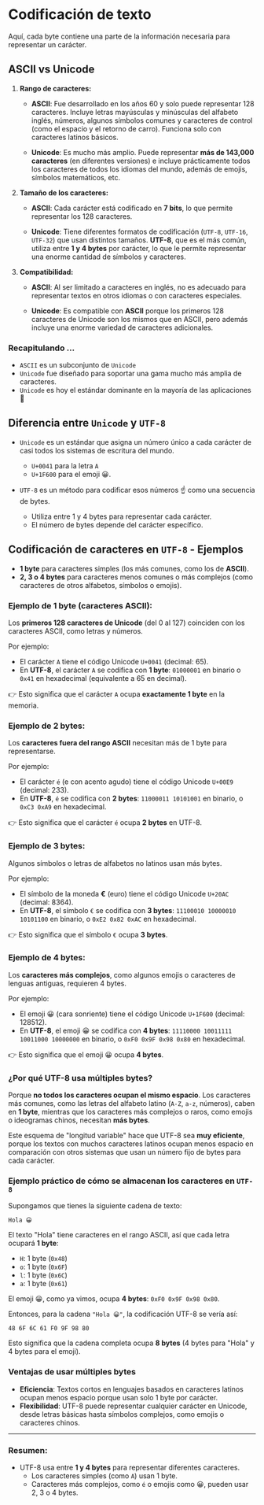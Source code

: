 

# Codificación de texto

Aquí, cada byte contiene una parte de la información necesaria para representar un carácter.


## ASCII vs Unicode

1. **Rango de caracteres:**
   - **ASCII**: Fue desarrollado en los años 60 y solo puede representar 128 caracteres. Incluye letras mayúsculas y minúsculas del alfabeto inglés, números, algunos símbolos comunes y caracteres de control (como el espacio y el retorno de carro). Funciona solo con caracteres latinos básicos.
     
   - **Unicode**: Es mucho más amplio. Puede representar **más de 143,000 caracteres** (en diferentes versiones) e incluye prácticamente todos los caracteres de todos los idiomas del mundo, además de emojis, símbolos matemáticos, etc.

2. **Tamaño de los caracteres:**
   - **ASCII**: Cada carácter está codificado en **7 bits**, lo que permite representar los 128 caracteres.
     
   - **Unicode**: Tiene diferentes formatos de codificación (`UTF-8`, `UTF-16`, `UTF-32`) que usan distintos tamaños. **UTF-8**, que es el más común, utiliza entre **1 y 4 bytes** por carácter, lo que le permite representar una enorme cantidad de símbolos y caracteres.

3. **Compatibilidad:**
   - **ASCII**: Al ser limitado a caracteres en inglés, no es adecuado para representar textos en otros idiomas o con caracteres especiales.
  
   - **Unicode**: Es compatible con **ASCII** porque los primeros 128 caracteres de Unicode son los mismos que en ASCII, pero además incluye una enorme variedad de caracteres adicionales.

### Recapitulando ...

- `ASCII` es un subconjunto de `Unicode`
- `Unicode` fue diseñado para soportar una gama mucho más amplia de caracteres.
- `Unicode` es hoy el estándar dominante en la mayoría de las aplicaciones 🥇

## Diferencia entre `Unicode` y `UTF-8`

- `Unicode` es un estándar que asigna un número único a cada carácter de casi todos los sistemas de escritura del mundo.
  -  `U+0041` para la letra `A`
  -  `U+1F600` para el emoji 😀.
  
- `UTF-8` es un método para codificar esos números ☝️ como una secuencia de bytes.
  - Utiliza entre 1 y 4 bytes para representar cada carácter.
  - El número de bytes depende del carácter específico.

## Codificación de caracteres en `UTF-8` - Ejemplos

- **1 byte** para caracteres simples (los más comunes, como los de **ASCII**).
- **2, 3 o 4 bytes** para caracteres menos comunes o más complejos (como caracteres de otros alfabetos, símbolos o emojis).

### Ejemplo de 1 byte (caracteres ASCII):
Los __primeros 128 caracteres de Unicode__ (del 0 al 127) coinciden con los caracteres ASCII, como letras y números.

Por ejemplo:
- El carácter `A` tiene el código Unicode `U+0041` (decimal: 65).
- En **UTF-8**, el carácter `A` se codifica con **1 byte**: `01000001` en binario o `0x41` en hexadecimal (equivalente a 65 en decimal).

👉 Esto significa que el carácter `A` ocupa **exactamente 1 byte** en la memoria.

### Ejemplo de 2 bytes:
Los __caracteres fuera del rango ASCII__ necesitan más de 1 byte para representarse.

Por ejemplo:
- El carácter `é` (e con acento agudo) tiene el código Unicode `U+00E9` (decimal: 233).
- En **UTF-8**, `é` se codifica con **2 bytes**: `11000011 10101001` en binario, o `0xC3 0xA9` en hexadecimal.

👉 Esto significa que el carácter `é` ocupa **2 bytes** en UTF-8.

### Ejemplo de 3 bytes:
Algunos símbolos o letras de alfabetos no latinos usan más bytes.

Por ejemplo:
- El símbolo de la moneda **€** (euro) tiene el código Unicode `U+20AC` (decimal: 8364).
- En **UTF-8**, el símbolo `€` se codifica con **3 bytes**: `11100010 10000010 10101100` en binario, o `0xE2 0x82 0xAC` en hexadecimal.

👉 Esto significa que el símbolo `€` ocupa **3 bytes**.

### Ejemplo de 4 bytes:

Los __caracteres más complejos__, como algunos emojis o caracteres de lenguas antiguas, requieren 4 bytes.

Por ejemplo:
- El emoji 😀 (cara sonriente) tiene el código Unicode `U+1F600` (decimal: 128512).
- En **UTF-8**, el emoji 😀 se codifica con **4 bytes**: `11110000 10011111 10011000 10000000` en binario, o `0xF0 0x9F 0x98 0x80` en hexadecimal.

👉 Esto significa que el emoji 😀 ocupa **4 bytes**.

### ¿Por qué UTF-8 usa múltiples bytes?
Porque **no todos los caracteres ocupan el mismo espacio**. Los caracteres más comunes, como las letras del alfabeto latino (`A-Z`, `a-z`, números), caben en **1 byte**, mientras que los caracteres más complejos o raros, como emojis o ideogramas chinos, necesitan **más bytes**.

Este esquema de "longitud variable" hace que UTF-8 sea **muy eficiente**, porque los textos con muchos caracteres latinos ocupan menos espacio en comparación con otros sistemas que usan un número fijo de bytes para cada carácter.

### Ejemplo práctico de cómo se almacenan los caracteres en `UTF-8`
Supongamos que tienes la siguiente cadena de texto:

```text
Hola 😀
```

El texto "Hola" tiene caracteres en el rango ASCII, así que cada letra ocupará **1 byte**:

- `H`: 1 byte (`0x48`)
- `o`: 1 byte (`0x6F`)
- `l`: 1 byte (`0x6C`)
- `a`: 1 byte (`0x61`)

El emoji 😀, como ya vimos, ocupa **4 bytes**: `0xF0 0x9F 0x98 0x80`.

Entonces, para la cadena `"Hola 😀"`, la codificación UTF-8 se vería así:

```text
48 6F 6C 61 F0 9F 98 80
```

Esto significa que la cadena completa ocupa **8 bytes** (4 bytes para "Hola" y 4 bytes para el emoji).

### Ventajas de usar múltiples bytes
- **Eficiencia**: Textos cortos en lenguajes basados en caracteres latinos ocupan menos espacio porque usan solo 1 byte por carácter.
- **Flexibilidad**: UTF-8 puede representar cualquier carácter en Unicode, desde letras básicas hasta símbolos complejos, como emojis o caracteres chinos.

---

### Resumen: 
- UTF-8 usa entre **1 y 4 bytes** para representar diferentes caracteres.
  - Los caracteres simples (como `A`) usan 1 byte.
  - Caracteres más complejos, como `é` o emojis como 😀, pueden usar 2, 3 o 4 bytes.
  
